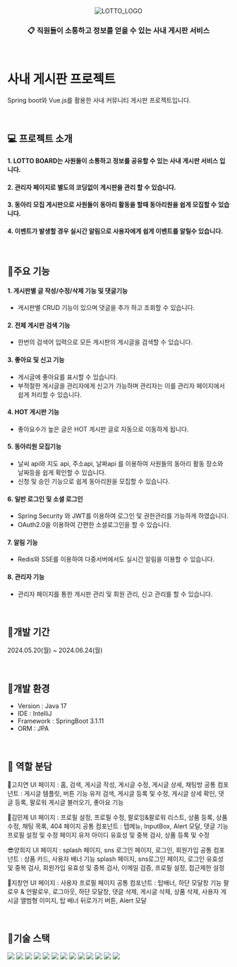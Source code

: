 <div align="center">



![LOTTO_LOGO](https://github.com/Bkukim/lotto_board_project/assets/153472858/1963ea69-a5b8-46ca-a747-0deb1cace729)
### 📋 직원들이 소통하고 정보를 얻을 수 있는 사내 게시판 서비스
</div>

<br>

# 사내 게시판 프로젝트
Spring boot와 Vue.js를 활용한 사내 커뮤니티 게시판 프로젝트입니다.

<br>


## 💻 프로젝트 소개
#### 1. LOTTO BOARD는 사원들이 소통하고 정보를 공유할 수 있는 사내 게시판 서비스 입니다.
#### 2. 관리자 페이지로 별도의 코딩없이 게시판을 관리 할 수 있습니다.
#### 3. 동아리 모집 게시판으로 사원들이 동아리 활동을 할때 동아리원을 쉽게 모집할 수 있습니다.
#### 4. 이벤트가 발생할 경우 실시간 알림으로 사용자에게 쉽게 이벤트를 알릴수 있습니다.

<br>

## 📌주요 기능
#### 1. 게시판별 글 작성/수정/삭제 기능 및 댓글기능
- 게시판별 CRUD 기능이 있으며 댓글을 추가 하고 조회할 수 있습니다.
#### 2. 전체 게시판 검색 기능
- 한번의 검색어 입력으로 모든 게시판의 게시글을 검색할 수 있습니다.
#### 3. 좋아요 및 신고 기능
- 게시글에 좋아요를 표시할 수 있습니다.
- 부적절한 게시글을 관리자에게 신고가 가능하며 관리자는 이를 관리자 페이지에서 쉽게 처리할 수 있습니다.
#### 4. HOT 게시판 기능
 - 좋아요수가 높은 글은 HOT 게시판 글로 자동으로 이동하게 됩니다.
#### 5. 동아리원 모집기능
- 날씨 api와 지도 api, 주소api, 날짜api 를 이용하여 사원들의 동아리 활동 장소와 날짜등을 쉽게 확인할 수 있습니다.
- 신청 및 승인 기능으로 쉽게 동아리원을 모집할 수 있습니다.
#### 6. 일반 로그인 및 소셜 로그인
- Spring Security 와 JWT를 이용하여 로그인 및 권한관리를 가능하게 하였습니다.
- OAuth2.0을 이용하여 간편한 소셜로그인을 할 수 있습니다. 
#### 7. 알림 기능
 - Redis와 SSE를 이용하여 다중서버에서도 실시간 알림을 이용할 수 있습니다.
#### 8. 관리자 기능
 - 관리자 페이지를 통한 게시판 관리 및 회원 관리, 신고 관리를 할 수 있습니다.

<br>

## 📌개발 기간
2024.05.20(월) ~ 2024.06.24(월)

<br>

## 📌개발 환경
- Version : Java 17
- IDE : IntelliJ
- Framework : SpringBoot 3.1.11
- ORM : JPA

<br>

## 📌 역할 분담
🍊고지연
UI
페이지 : 홈, 검색, 게시글 작성, 게시글 수정, 게시글 상세, 채팅방
공통 컴포넌트 : 게시글 템플릿, 버튼
기능
유저 검색, 게시글 등록 및 수정, 게시글 상세 확인, 댓글 등록, 팔로워 게시글 불러오기, 좋아요 기능

👻김민제
UI
페이지 : 프로필 설정, 프로필 수정, 팔로잉&팔로워 리스트, 상품 등록, 상품 수정, 채팅 목록, 404 페이지
공통 컴포넌트 : 탭메뉴, InputBox, Alert 모달, 댓글
기능
프로필 설정 및 수정 페이지 유저 아이디 유효성 및 중복 검사, 상품 등록 및 수정

😎양희지
UI
페이지 : splash 페이지, sns 로그인 페이지, 로그인, 회원가입
공통 컴포넌트 : 상품 카드, 사용자 배너
기능
splash 페이지, sns로그인 페이지, 로그인 유효성 및 중복 검사, 회원가입 유효성 및 중복 검사, 이메일 검증, 프로필 설정, 접근제한 설정

🐬지창언
UI
페이지 : 사용자 프로필 페이지
공통 컴포넌트 : 탑배너, 하단 모달창
기능
팔로우 & 언팔로우, 로그아웃, 하단 모달창, 댓글 삭제, 게시글 삭제, 상품 삭제, 사용자 게시글 앨범형 이미지, 탑 배너 뒤로가기 버튼, Alert 모달

<br>

## 📌기술 스택
<img src="https://img.shields.io/badge/html5-E34F26?style=for-the-badge&logo=html5&logoColor=white"/> <img src="https://img.shields.io/badge/css-1572B6?style=for-the-badge&logo=css3&logoColor=white"/> <img src="https://img.shields.io/badge/javascript-F7DF1E?style=for-the-badge&logo=javascript&logoColor=black"/> <img src="https://img.shields.io/badge/vue.js-4FC08D?style=for-the-badge&logo=vue.js&logoColor=white"/> <img src="https://img.shields.io/badge/springboot-6DB33F?style=for-the-badge&logo=springboot&logoColor=white"/> 
<img src="https://img.shields.io/badge/github-181717?style=for-the-badge&logo=github&logoColor=white"/> <img src="https://img.shields.io/badge/git-F05032?style=for-the-badge&logo=git&logoColor=white"/> <img src="https://img.shields.io/badge/oracle-F80000?style=for-the-badge&logo=oracle&logoColor=white"> <img src="https://img.shields.io/badge/bootstrap-7952B3?style=for-the-badge&logo=bootstrap&logoColor=white"> <img src="https://img.shields.io/badge/amazonaws-232F3E?style=for-the-badge&logo=amazonaws&logoColor=white"> <img src="https://img.shields.io/badge/java-007396?style=for-the-badge&logo=OpenJDK&logoColor=white"> <img src="https://img.shields.io/badge/Redis-DC382D?style=for-the-badge&logo=Redis&logoColor=white"> <img src="https://img.shields.io/badge/nginx-%23009639.svg?style=for-the-badge&logo=nginx&logoColor=white">

